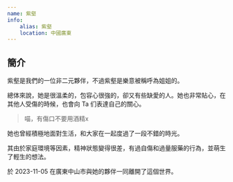 ```yaml
---
name: 紫壑
info:
    alias: 紫壑
    location: 中國廣東
---
```


## 簡介

紫壑是我們的一位非二元夥伴，不過紫壑是樂意被稱呼為姐姐的。

總体來說，她是很溫柔的，包容心很強的，卻又有些缺愛的人。她也非常貼心，在其他人受傷的時候，也會向 Ta 们表達自己的關心。

> 喵，有傷口不要用酒精x

她也曾經積極地面對生活，和大家在一起度過了一段不錯的時光。

其由於家庭環境等因素，精神狀態變得很差，有過自傷和過量服藥的行為，並萌生了輕生的想法。

於 2023-11-05 在廣東中山市與她的夥伴一同離開了這個世界。

<!-- 條目貢獻：One-Among-Us, [魚喵](http://twitter.com/shi_Yumiaoya), [吉普莉爾](http://twitter.com/Kotori42156659) -->